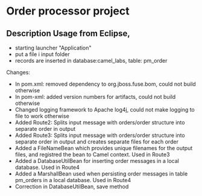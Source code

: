 # Order processor project

## Description Usage from Eclipse, 
* starting launcher "Application"
* put a file i input folder
* records are inserted in database:camel_labs, table: pm_order

Changes:
* In pom.xml: removed dependency to org.jboss.fuse.bom, could not build otherwise
* In pom-xml: added version numbers for artifacts, could not build otherwise
* Changed logging framework to Apache log4j, could not make logging to file to work otherwise
* Added Route2: Splits input message with orders/order structure into separate order in output
* Added Route3: Splits input message with orders/order structure into separate order in output and creates separate files for each order
* Added a FileNameBean which provides unique filenames for the output files, and registred the bean to Camel context. Used in Route3
* Added a DatabaseUtilBean for inserting order messages in a local database. Used in Route4
* Added a MarshallBean used when persisting order messages in table pm_orders in a local database. Used in Route4
* Correction in DatabaseUtilBean, save method
